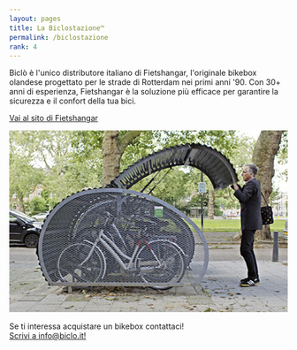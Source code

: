 ```yaml
---
layout: pages
title: La Biclostazione™
permalink: /biclostazione
rank: 4
---
```


Biclò è l'unico distributore italiano di Fietshangar, l'originale bikebox olandese progettato per le strade di Rotterdam nei primi anni '90.
Con 30+ anni di esperienza, Fietshangar è la soluzione più efficace per garantire la sicurezza e il confort della tua bici.

<p class="text-center mb-5">
  <a href="https://www.fietshangar.com" target="_blank" class="btn btn-lg btn-secondary fw-bold border-white bg-white">Vai al sito di Fietshangar</a>
</p>

<img class="img-fluid" src="res/img/fietshangar-2.jpeg">





<p class="mt-5 text-center"> Se ti interessa acquistare un bikebox contattaci! <br> <a href="mailto:info@biclo.it!" target="_blank" class="mt-3 btn btn-lg btn-secondary fw-bold border-white bg-white">Scrivi a info@biclo.it!</a> </p>